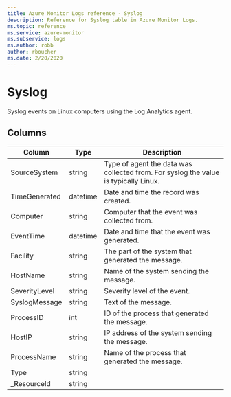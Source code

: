 ```yaml
---
title: Azure Monitor Logs reference - Syslog
description: Reference for Syslog table in Azure Monitor Logs.
ms.topic: reference
ms.service: azure-monitor
ms.subservice: logs
ms.author: robb
author: rboucher
ms.date: 2/20/2020
---
```


# Syslog

 Syslog events on Linux computers using the Log Analytics agent.

## Columns

|Column|Type|Description|
|---|---|---|
|SourceSystem|string|Type of agent the data was collected from. For syslog the value is typically Linux.|
|TimeGenerated|datetime|Date and time the record was created.|
|Computer|string|Computer that the event was collected from.|
|EventTime|datetime|Date and time that the event was generated.|
|Facility|string|The part of the system that generated the message.|
|HostName|string|Name of the system sending the message.|
|SeverityLevel|string|Severity level of the event.|
|SyslogMessage|string|Text of the message.|
|ProcessID|int|ID of the process that generated the message.|
|HostIP|string|IP address of the system sending the message.|
|ProcessName|string|Name of the process that generated the message.|
|Type|string||
|_ResourceId|string||
